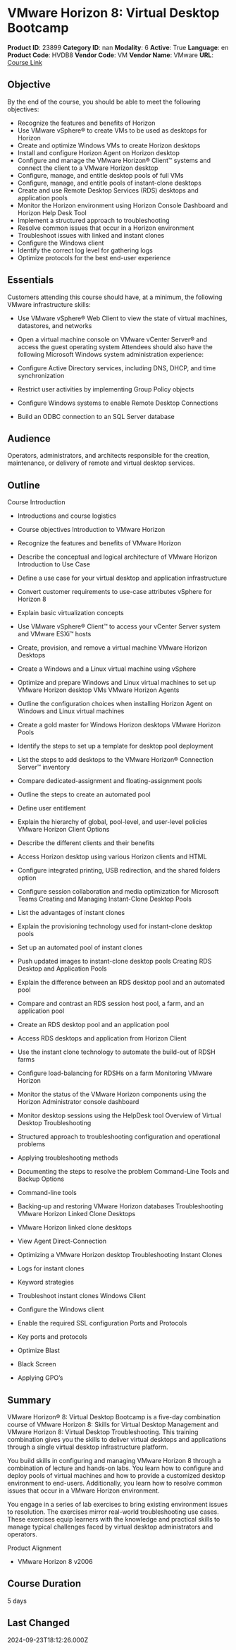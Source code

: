 # VMware Horizon 8: Virtual Desktop Bootcamp

**Product ID**: 23899
**Category ID**: nan
**Modality**: 6
**Active**: True
**Language**: en
**Product Code**: HVDB8
**Vendor Code**: VM
**Vendor Name**: VMware
**URL**: [Course Link](https://www.fastlaneus.com/course/vmware-hvdb8)

## Objective
By the end of the course, you should be able to meet the following objectives:


- Recognize the features and benefits of Horizon
- Use VMware vSphere® to create VMs to be used as desktops for Horizon
- Create and optimize Windows VMs to create Horizon desktops
- Install and configure Horizon Agent on Horizon desktop
- Configure and manage the VMware Horizon® Client™ systems and connect the client to a VMware Horizon desktop
- Configure, manage, and entitle desktop pools of full VMs
- Configure, manage, and entitle pools of instant-clone desktops
- Create and use Remote Desktop Services (RDS) desktops and application pools
- Monitor the Horizon environment using Horizon Console Dashboard and Horizon Help Desk Tool
- Implement a structured approach to troubleshooting
- Resolve common issues that occur in a Horizon environment
- Troubleshoot issues with linked and instant clones
- Configure the Windows client
- Identify the correct log level for gathering logs
- Optimize protocols for the best end-user experience

## Essentials
Customers attending this course should have, at a minimum, the following VMware infrastructure skills:


- Use VMware vSphere® Web Client to view the state of virtual machines, datastores, and networks
- Open a virtual machine console on VMware vCenter Server® and access the guest operating system
Attendees should also have the following Microsoft Windows system administration experience:


- Configure Active Directory services, including DNS, DHCP, and time synchronization
- Restrict user activities by implementing Group Policy objects
- Configure Windows systems to enable Remote Desktop Connections
- Build an ODBC connection to an SQL Server database

## Audience
Operators, administrators, and architects responsible for the creation, maintenance, or delivery of remote and virtual desktop services.

## Outline
Course Introduction


- Introductions and course logistics
- Course objectives
Introduction to VMware Horizon


- Recognize the features and benefits of VMware Horizon
- Describe the conceptual and logical architecture of VMware Horizon
Introduction to Use Case


- Define a use case for your virtual desktop and application infrastructure
- Convert customer requirements to use-case attributes
vSphere for Horizon 8


- Explain basic virtualization concepts
- Use VMware vSphere® Client™ to access your vCenter Server system and VMware ESXi™ hosts
- Create, provision, and remove a virtual machine
VMware Horizon Desktops


- Create a Windows and a Linux virtual machine using vSphere
- Optimize and prepare Windows and Linux virtual machines to set up VMware Horizon desktop VMs
VMware Horizon Agents


- Outline the configuration choices when installing Horizon Agent on Windows and Linux virtual machines
- Create a gold master for Windows Horizon desktops
VMware Horizon Pools


- Identify the steps to set up a template for desktop pool deployment
- List the steps to add desktops to the VMware Horizon® Connection Server™ inventory
- Compare dedicated-assignment and floating-assignment pools
- Outline the steps to create an automated pool
- Define user entitlement
- Explain the hierarchy of global, pool-level, and user-level policies
VMware Horizon Client Options


- Describe the different clients and their benefits
- Access Horizon desktop using various Horizon clients and HTML
- Configure integrated printing, USB redirection, and the shared folders option
- Configure session collaboration and media optimization for Microsoft Teams
Creating and Managing Instant-Clone Desktop Pools


- List the advantages of instant clones
- Explain the provisioning technology used for instant-clone desktop pools
- Set up an automated pool of instant clones
- Push updated images to instant-clone desktop pools
Creating RDS Desktop and Application Pools


- Explain the difference between an RDS desktop pool and an automated pool
- Compare and contrast an RDS session host pool, a farm, and an application pool
- Create an RDS desktop pool and an application pool
- Access RDS desktops and application from Horizon Client
- Use the instant clone technology to automate the build-out of RDSH farms
- Configure load-balancing for RDSHs on a farm
Monitoring VMware Horizon


- Monitor the status of the VMware Horizon components using the Horizon Administrator console dashboard
- Monitor desktop sessions using the HelpDesk tool
Overview of Virtual Desktop Troubleshooting


- Structured approach to troubleshooting configuration and operational problems
- Applying troubleshooting methods
- Documenting the steps to resolve the problem
Command-Line Tools and Backup Options


- Command-line tools
- Backing-up and restoring VMware Horizon databases
Troubleshooting VMware Horizon Linked Clone Desktops


- VMware Horizon linked clone desktops
- View Agent Direct-Connection
- Optimizing a VMware Horizon desktop
Troubleshooting Instant Clones


- Logs for instant clones
- Keyword strategies
- Troubleshoot instant clones
Windows Client


- Configure the Windows client
- Enable the required SSL configuration
Ports and Protocols


- Key ports and protocols
- Optimize Blast
- Black Screen
- Applying GPO’s

## Summary
VMware Horizon® 8: Virtual Desktop Bootcamp is a five-day combination course of VMware Horizon 8: Skills for Virtual Desktop Management and VMware Horizon 8: Virtual Desktop Troubleshooting. This training combination gives you the skills to deliver virtual desktops and applications through a single virtual desktop infrastructure platform.

You build skills in configuring and managing VMware Horizon 8 through a combination of lecture and hands-on labs. You learn how to configure and deploy pools of virtual machines and how to provide a customized desktop environment to end-users. Additionally, you learn how to resolve common issues that occur in a VMware Horizon environment.

You engage in a series of lab exercises to bring existing environment issues to resolution. The exercises mirror real-world troubleshooting use cases. These exercises equip learners with the knowledge and practical skills to manage typical challenges faced by virtual desktop administrators and operators.

Product Alignment


- VMware Horizon 8 v2006

## Course Duration
5 days

## Last Changed
2024-09-23T18:12:26.000Z
